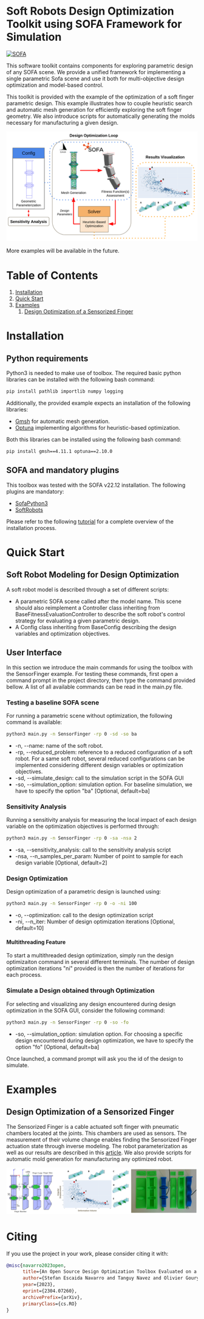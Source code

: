 # Soft Robots Design Optimization Toolkit using SOFA Framework for Simulation
[![SOFA](https://img.shields.io/badge/SOFA-on_github-orange.svg)](https://github.com/SofaDefrost/sofa) 

This software toolkit contains components for exploring parametric design of any SOFA scene.
We provide a unified framework for implementing a single parametric Sofa scene and use it both for multi-objective design optimization and model-based control. 

This toolkit is provided with the example of the optimization of a soft finger parametric design.
This example illustrates how to couple heuristic search and automatic mesh generation for efficiently exploring the soft finger geometry. We also introduce scripts for automatically generating the molds necessary for manufacturing a given design.


![Alt text](/images/Intro_Toolbox.png)

More examples will be available in the future.

# Table of Contents
1. [Installation](#installation)
2. [Quick Start](#quickstart)
3. [Examples](#examples)
      1. [Design Optimization of a Sensorized Finger](#sensorizedfinger)          


# Installation <a name="installation"></a>

## Python requirements
Python3 is needed to make use of toolbox.
The required basic python libraries can be installed with the following bash command:
```bash
pip install pathlib importlib numpy logging 
```

Additionally, the provided example expects an installation of the following libraries:
* [Gmsh](https://gmsh.info/) for automatic mesh generation.
* [Optuna](https://github.com/optuna/optuna) implementing algorithms for heuristic-based optimization.

Both this libraries can be installed using the following bash command:
```bash
pip install gmsh==4.11.1 optuna==2.10.0
```

## SOFA and mandatory plugins
This toolbox was tested with the SOFA v22.12 installation. 
The following plugins are mandatory:
* [SofaPython3](https://github.com/sofa-framework/SofaPython3)
* [SoftRobots](https://github.com/SofaDefrost/SoftRobots)

Please refer to the following [tutorial](https://www.sofa-framework.org/community/doc/getting-started/build/linux/) for a complete overview of the installation process.



# Quick Start <a name="quickstart"></a>

## Soft Robot Modeling for Design Optimization
A soft robot model is described through a set of different scripts:
* A parametric SOFA scene called after the model name. This scene should also reimplement a Controller class inheriting from BaseFitnessEvaluationController to describe the soft robot's control strategy for evaluating a given parametric design.
* A Config class inheriting from BaseConfig describing the design variables and optimization objectives.

## User Interface
In this section we introduce the main commands for using the toolbox with the SensorFinger example. For testing these commands, first open a command prompt in the project directory, then type the command provided bellow. A list of all available commands can be read in the main.py file.

### Testing a baseline SOFA scene
For running a parametric scene without optimization, the following command is available:
```bash
python3 main.py -n SensorFinger -rp 0 -sd -so ba 
```
- -n, --name: name of the soft robot.
- -rp, --reduced_problem: reference to a reduced configuration of a soft robot. For a same soft robot, several reduced configurations can be implemented considering different design variables or optimization objectives.
- -sd, --simulate_design: call to the simulation script in the SOFA GUI
- -so, --simulation_option: simulation option. For baseline simulation, we have to specify the option "ba" [Optional, default=ba]

### Sensitivity Analysis 
Running a sensitivity analysis for measuring the local impact of each design variable on the optimization objectives is performed through:
```bash
python3 main.py -n SensorFinger -rp 0 -sa -nsa 2
```
- -sa, --sensitivity_analysis: call to the sensitivity analysis script
- -nsa, --n_samples_per_param: Number of point to sample for each design variable [Optional, default=2]

### Design Optimization
Design optimization of a parametric design is launched using:
```bash
python3 main.py -n SensorFinger -rp 0 -o -ni 100
```
- -o, --optimization: call to the design optimization script
- -ni, --n_iter: Number of design optimization iterations [Optional, default=10]

#### Multithreading Feature
To start a multithreaded design optimization, simply run the design optimizaiton command in several different terminals. 
The number of design optimization iterations "ni" provided is then the number of iterations for each process.

### Simulate a Design obtained through Optimization
For selecting and visualizing any design encountered during design optimization in the SOFA GUI, consider the following command: 
```bash
python3 main.py -n SensorFinger -rp 0 -so -fo
```
- -so, --simulation_option: simulation option. For choosing a specific design encountered during design optimization, we have to specify the option "fo" [Optional, default=ba]

Once launched, a command prompt will ask you the id of the design to simulate.


# Examples <a name="examples"></a>

## Design Optimization of a Sensorized Finger <a name="sensorizedfinger"></a> 
The Sensorized Finger is a cable actuated soft finger with pneumatic chambers located at the joints. This chambers are used as sensors. The measurement of their volume change enables finding the Sensorized Finger actuation state through inverse modeling. The robot parameterization as well as our results are described in this [article](https://arxiv.org/pdf/2304.07260.pdf). We also provide scripts for automatic mold generation for manufacturing any optimized robot.

![Alt text](/images/SensorizedFingerOverview.png)


# Citing
If you use the project in your work, please consider citing it with:
```bibtex
@misc{navarro2023open,
      title={An Open Source Design Optimization Toolbox Evaluated on a Soft Finger}, 
      author={Stefan Escaida Navarro and Tanguy Navez and Olivier Goury and Luis Molina and Christian Duriez},
      year={2023},
      eprint={2304.07260},
      archivePrefix={arXiv},
      primaryClass={cs.RO}
}
```
